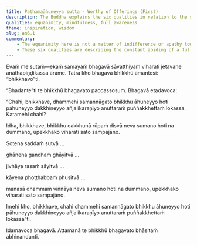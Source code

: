 ```yaml
---
title: Paṭhamaāhuneyya sutta - Worthy of Offerings (First)
description: The Buddha explains the six qualities in relation to the six senses that makes a person worthy of offerings, hospitality, gifts, and reverence.
qualities: equanimity, mindfulness, full awareness
theme: inspiration, wisdom
slug: an6.1
commentary:
    - The equanimity here is not a matter of indifference or apathy toward an unrelated object; rather, it is the quality of mental poise that arises through the purification of mindfulness and full awareness, leading to the relinquishment of craving and aversion toward sensory experiences.
    - These six qualities are describing the constant abiding of a fully awakened being, an Arahant.
---
```


Evaṁ me sutaṁ—ekaṁ samayaṁ bhagavā sāvatthiyaṁ viharati jetavane anāthapiṇḍikassa ārāme. Tatra kho bhagavā bhikkhū āmantesi: “bhikkhavo”ti.

“Bhadante”ti te bhikkhū bhagavato paccassosuṁ. Bhagavā etadavoca:

“Chahi, bhikkhave, dhammehi samannāgato bhikkhu āhuneyyo hoti pāhuneyyo dakkhiṇeyyo añjalikaraṇīyo anuttaraṁ puññakkhettaṁ lokassa. Katamehi chahi?

Idha, bhikkhave, bhikkhu cakkhunā rūpaṁ disvā neva sumano hoti na dummano, upekkhako viharati sato sampajāno.

Sotena saddaṁ sutvā …

ghānena gandhaṁ ghāyitvā …

jivhāya rasaṁ sāyitvā …

kāyena phoṭṭhabbaṁ phusitvā …

manasā dhammaṁ viññāya neva sumano hoti na dummano, upekkhako viharati sato sampajāno.

Imehi kho, bhikkhave, chahi dhammehi samannāgato bhikkhu āhuneyyo hoti pāhuneyyo dakkhiṇeyyo añjalikaraṇīyo anuttaraṁ puññakkhettaṁ lokassā”ti.

Idamavoca bhagavā. Attamanā te bhikkhū bhagavato bhāsitaṁ abhinandunti.
